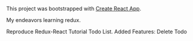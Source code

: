 This project was bootstrapped with [Create React App](https://github.com/facebookincubator/create-react-app).

My endeavors learning redux.

Reproduce Redux-React Tutorial Todo List.
Added Features:
  Delete Todo
